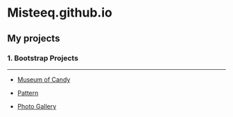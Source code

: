# Misteeq.github.io
## My projects

### 1. Bootstrap Projects
***
* [Museum of Candy](https://misteeq.github.io/Museum_of_candy/)

* [Pattern](https://misteeq.github.io/pattern_project/)

* [Photo Gallery](https://misteeq.github.io/photo_gallery/)
